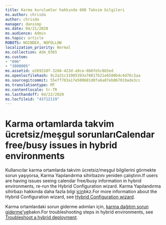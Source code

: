 ```yaml
---
title: Karma kurulumlar hakkında 608 Takvim bilgileri
ms.author: chrisda
author: chrisda
manager: dansimp
ms.date: 04/21/2020
ms.audience: Admin
ms.topic: article
ROBOTS: NOINDEX, NOFOLLOW
localization_priority: Normal
ms.collection: Adm_O365
ms.custom:
- "896"
- "3800005"
ms.assetid: e269310f-32d4-423d-a9ce-0b6fe5c8b5ed
ms.openlocfilehash: 9c2a31c31905393a78817b21e6580b4c4d76c3aa
ms.sourcegitcommit: 55eff703a17e500681d8fa6a87eb067019ade3cc
ms.translationtype: MT
ms.contentlocale: tr-TR
ms.lasthandoff: 04/22/2020
ms.locfileid: "43712119"
---
```

# <a name="calendar-freebusy-issues-in-hybrid-environments"></a><span data-ttu-id="fb8bd-102">Karma ortamlarda takvim ücretsiz/meşgul sorunları</span><span class="sxs-lookup"><span data-stu-id="fb8bd-102">Calendar free/busy issues in hybrid environments</span></span>

<span data-ttu-id="fb8bd-103">Kullanıcılar karma ortamlarda takvim ücretsiz/meşgul bilgilerini görmekte sorun yaşıyorsa, Karma Yapılandırma sihirbazını yeniden çalıştırın.</span><span class="sxs-lookup"><span data-stu-id="fb8bd-103">If users are having issues seeing calendar free/busy information in hybrid environments, re-run the Hybrid Configuration wizard.</span></span> <span data-ttu-id="fb8bd-104">Karma Yapılandırma sihirbazı hakkında daha fazla bilgi [için](https://go.microsoft.com/fwlink/p/?linkid=528149)bkz.</span><span class="sxs-lookup"><span data-stu-id="fb8bd-104">For more information about the Hybrid Configuration wizard, see [Hybrid Configuration wizard](https://go.microsoft.com/fwlink/p/?linkid=528149).</span></span>

<span data-ttu-id="fb8bd-105">Karma ortamlardaki sorun giderme adımları için, [karma dağıtım sorun giderme'ye](https://technet.microsoft.com/library/jj659053.aspx)bakın.</span><span class="sxs-lookup"><span data-stu-id="fb8bd-105">For troubleshooting steps in hybrid environments, see [Troubleshoot a hybrid deployment](https://technet.microsoft.com/library/jj659053.aspx).</span></span>
